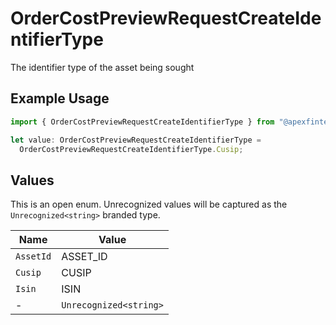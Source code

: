 # OrderCostPreviewRequestCreateIdentifierType

The identifier type of the asset being sought

## Example Usage

```typescript
import { OrderCostPreviewRequestCreateIdentifierType } from "@apexfintechsolutions/ascend-sdk/models/components";

let value: OrderCostPreviewRequestCreateIdentifierType =
  OrderCostPreviewRequestCreateIdentifierType.Cusip;
```

## Values

This is an open enum. Unrecognized values will be captured as the `Unrecognized<string>` branded type.

| Name                   | Value                  |
| ---------------------- | ---------------------- |
| `AssetId`              | ASSET_ID               |
| `Cusip`                | CUSIP                  |
| `Isin`                 | ISIN                   |
| -                      | `Unrecognized<string>` |